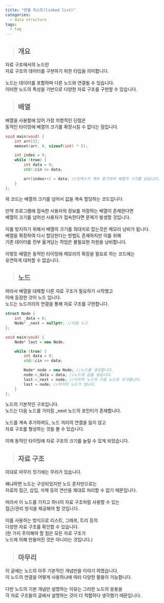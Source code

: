 ```yaml
---
title: "연결 리스트(linked list)"
categories:
  - data structure
tags:
  - tag
---
```

> ## 개요

자료 구조에서의 노드란<br>
자료 구조의 데이터를 구현하기 위한 타입을 의미합니다.<br>
<br>
노드는 데이터를 포함하며 다른 노드와 연결될 수 있습니다.<br>
이러한 노드의 특성을 기반으로 다양한 자료 구조를 구현할 수 있습니다.

> ## 배열

배열을 사용함에 있어 가장 치명적인 단점은<br>
동적인 타이밍에 배열의 크기를 확장시킬 수 없다는 점입니다.
```cpp
void main(void) {
	int arr[5];
	memset(arr, 0, sizeof(int) * 5);

	int index = 0;
	while (true) {
		int data = 0;
		std::cin >> data;

		arr[index++] = data; //인덱스가 계속 증가하여 배열의 크기를 넘습니다.
	}
};
```
위 코드는 배열의 크기를 넘어서 값을 계속 할당하는 코드입니다.<br>
<br>
만약 프로그램에 접속한 사용자의 정보를 저장하는 배열이 존재한다면<br>
배열의 크기를 넘어선 사용자가 접속한다면 문제가 발생할 것입니다.<br>
<br>
이를 방지하기 위해서 배열의 크기를 최대치로 잡는것은 메모리 낭비가 됩니다.<br>
배열을 확장하여 다시 할당한다는 방법도 존재하지만 이를 위해<br>
기존 데이터를 전부 옮겨담는 작업은 불필요한 자원을 낭비합니다.<br>
<br>
이렇듯 배열은 동적인 타이밍에 메모리의 확장을 필요로 하는 코드에는<br>
유연하게 대처할 수 없습니다.
> ## 노드

따라서 배열을 대체할 다른 자료 구조가 필요하기 시작했고<br>
이에 등장한 것이 노드 입니다.<br>
노드는 노드끼리의 연결을 통해 자료 구조를 구현합니다.
```cpp
struct Node {
	int _data = 0;
	Node* _next = nullptr; //다음 노드
};

void main(void) {
	Node* last = new Node;

	while (true) {
		int data = 0;
		std::cin >> data;

		Node* node = new Node; //노드를 생성합니다.
		node->_data = data; //노드에 값을 넣습니다.
		last->_next = node; //마지막 노드의 다음 노드로 추가합니다.
		last = node; //마지막 노드가 됩니다.
	}
};
```
노드의 기본적인 구조입니다.<br>
노드는 다음 노드를 가리킬 \_next 노드의 포인터가 존재합니다.<br>
<br>
노드를 계속 추가하여도, 노드 끼리의 연결을 잃지 않고<br>
자료 구조를 형성하는 것을 볼 수 있습니다.<br>
<br>
이제 동적인 타이밍에 자료 구조의 크기를 늘릴 수 있게 되었습니다.
> ## 자료 구조

이대로 마무리 짓기에는 무리가 있습니다.<br>
<br>
왜냐하면 노드는 구성되었지만 노드 혼자만으로는<br>
자료의 접근, 삽입, 삭제 등의 연산을 제대로 처리할 수 없기 때문입니다.<br>
<br>
따라서 이 노드를 가지고 하나의 자료 구조처럼 사용할 수 있는<br>
접근/관리 방식을 제공해야 할 것입니다.<br>
<br>
이를 사용하는 방식으로 리스트, 그래프, 트리 등의<br>
다양한 자료 구조를 확인할 수 있습니다.<br>
(한 가지 주의해야 할 점은 모든 자료 구조가<br>
노드에 의해 만들어진 것은 아니라는 것입니다.)

> ## 마무리

이 글에는 노드의 아주 기본적인 개념만을 이야기 하였습니다.<br>
이 노드의 연결을 어떻게 사용하냐에 따라 다양한 활용이 가능합니다.<br>
<br>
다만 노드의 기본 개념만 설명하는 이유는 그러한 노드의 응용을<br>
각 자료 구조들의 글에서 설명하는 것이 더 적합하다 생각했기 때문입니다.
